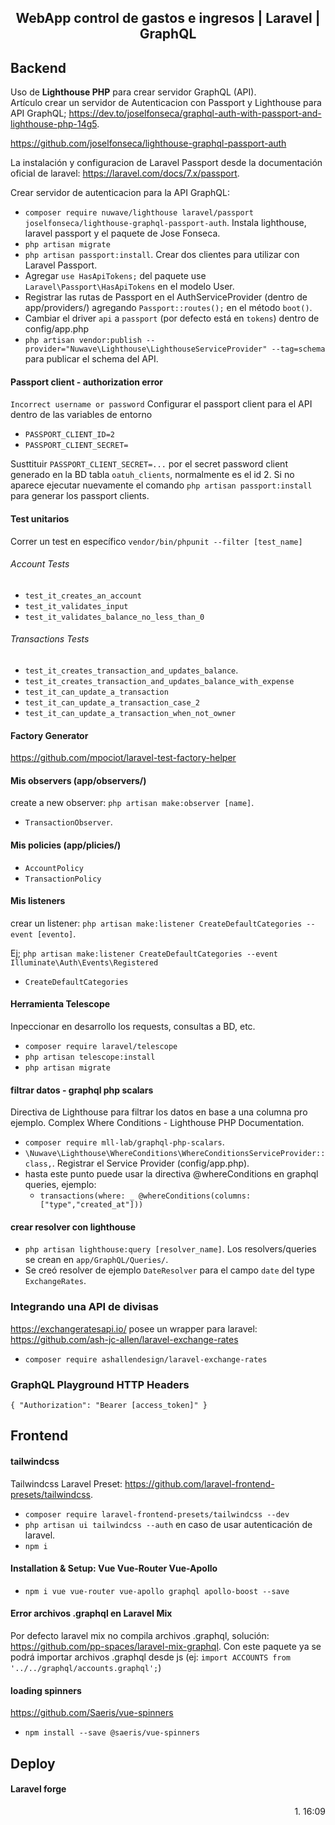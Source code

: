 <h2 align="center">WebApp control de gastos e ingresos | Laravel | GraphQL</h2>


## Backend

Uso de **Lighthouse PHP** para crear servidor GraphQL (API). <br>
Artículo crear un servidor de Autenticacion con Passport y Lighthouse para API GraphQL; https://dev.to/joselfonseca/graphql-auth-with-passport-and-lighthouse-php-14g5.

https://github.com/joselfonseca/lighthouse-graphql-passport-auth

La instalación y configuracion de Laravel Passport desde la documentación oficial de laravel: https://laravel.com/docs/7.x/passport. 

Crear servidor de autenticacion para la API GraphQL:
- `composer require nuwave/lighthouse laravel/passport joselfonseca/lighthouse-graphql-passport-auth`. Instala lighthouse, laravel passport y el paquete de Jose Fonseca.
- `php artisan migrate`
- `php artisan passport:install`. Crear dos clientes para utilizar con Laravel Passport.
- Agregar `use HasApiTokens;` del paquete use `Laravel\Passport\HasApiTokens` en el modelo User.
- Registrar las rutas de Passport en el AuthServiceProvider (dentro de app/providers/) agregando `Passport::routes();` en el método `boot()`.
- Cambiar el driver `api` a `passport` (por defecto está en `tokens`) dentro de config/app.php
- `php artisan vendor:publish --provider="Nuwave\Lighthouse\LighthouseServiceProvider" --tag=schema` para publicar el schema del API.

#### Passport client - authorization error
`Incorrect username or password`
Configurar el passport client para el API dentro de las variables de entorno
- `PASSPORT_CLIENT_ID=2`
- `PASSPORT_CLIENT_SECRET=`

Susttituir `PASSPORT_CLIENT_SECRET=...` por el secret password client generado en la BD tabla `oatuh_clients`, normalmente es el id 2.
Si no aparece ejecutar nuevamente el comando `php artisan passport:install` para generar los passport clients.
    

#### Test unitarios
Correr un test en específico `vendor/bin/phpunit --filter [test_name]`
###### Account Tests
- `test_it_creates_an_account`
- `test_it_validates_input`
- `test_it_validates_balance_no_less_than_0`
###### Transactions Tests
- `test_it_creates_transaction_and_updates_balance`.
- `test_it_creates_transaction_and_updates_balance_with_expense`
- `test_it_can_update_a_transaction`
- `test_it_can_update_a_transaction_case_2`
- `test_it_can_update_a_transaction_when_not_owner`

#### Factory Generator
https://github.com/mpociot/laravel-test-factory-helper

#### Mis observers (app/observers/)
create a new observer: `php artisan make:observer [name]`.
- `TransactionObserver`.

#### Mis policies (app/plicies/)
- `AccountPolicy`
- `TransactionPolicy`

#### Mis listeners 
crear un listener: `php artisan make:listener CreateDefaultCategories --event [evento]`. 

Ej; `php artisan make:listener CreateDefaultCategories --event Illuminate\Auth\Events\Registered`
- `CreateDefaultCategories`

#### Herramienta Telescope
Inpeccionar en desarrollo los requests, consultas a BD, etc. 
- `composer require laravel/telescope`
- `php artisan telescope:install`
- `php artisan migrate`

#### filtrar datos - graphql php scalars
Directiva de Lighthouse para filtrar los datos en base a una columna pro ejemplo.
Complex Where Conditions - Lighthouse PHP Documentation.
- `composer require mll-lab/graphql-php-scalars`.
- `\Nuwave\Lighthouse\WhereConditions\WhereConditionsServiceProvider::class,`. Registrar el Service Provider (config/app.php).
- hasta este punto puede usar la directiva @whereConditions en graphql queries, ejemplo:  
    - `transactions(where: _ @whereConditions(columns: ["type","created_at"]))`

#### crear resolver con lighthouse 
- `php artisan lighthouse:query [resolver_name]`. Los resolvers/queries se crean en `app/GraphQL/Queries/`. 
- Se creó resolver de ejemplo `DateResolver` para el campo `date` del type `ExchangeRates`.


### Integrando una API de divisas
https://exchangeratesapi.io/ posee un wrapper para laravel: 
https://github.com/ash-jc-allen/laravel-exchange-rates
- `composer require ashallendesign/laravel-exchange-rates`  

### GraphQL Playground HTTP Headers
``
{
  "Authorization": "Bearer [access_token]"
}
``

## Frontend

#### tailwindcss
Tailwindcss Laravel Preset: https://github.com/laravel-frontend-presets/tailwindcss.
- `composer require laravel-frontend-presets/tailwindcss --dev`
- `php artisan ui tailwindcss --auth` en caso de usar autenticación de laravel.
- `npm i`

#### Installation & Setup: Vue Vue-Router Vue-Apollo 
- `npm i vue vue-router vue-apollo graphql apollo-boost --save` 

#### Error archivos .graphql en Laravel Mix
Por defecto laravel mix no compila archivos .graphql, solución: https://github.com/pp-spaces/laravel-mix-graphql. 
Con este paquete ya se podrá importar archivos .graphql desde js (ej: `import ACCOUNTS from '../../graphql/accounts.graphql';`) 

#### loading spinners
https://github.com/Saeris/vue-spinners
- `npm install --save @saeris/vue-spinners`

## Deploy
#### Laravel forge


<p align="right">1. 16:09</p>

